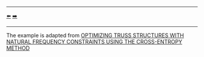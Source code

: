 ***
[⬅️](../003/README.md "Previous example")
[➡️](../005/README.md "Next example")
***

The example is adapted from [OPTIMIZING TRUSS STRUCTURES WITH NATURAL FREQUENCY CONSTRAINTS USING THE CROSS-ENTROPY METHOD](https://www.researchgate.net/publication/377153400_Optimizing_truss_structures_with_natural_frequency_constraints_using_the_cross-entropy_method)
